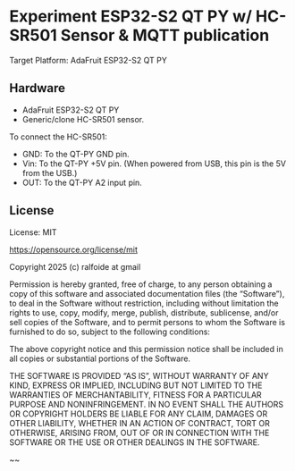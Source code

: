 # Experiment ESP32-S2 QT PY w/ HC-SR501 Sensor & MQTT publication

Target Platform: AdaFruit ESP32-S2 QT PY

## Hardware

- AdaFruit ESP32-S2 QT PY
- Generic/clone HC-SR501 sensor.

To connect the HC-SR501:

- GND: To the QT-PY GND pin.
- Vin: To the QT-PY +5V pin.
  (When powered from USB, this pin is the 5V from the USB.)
- OUT: To the QT-PY A2 input pin.



## License

License: MIT

https://opensource.org/license/mit

Copyright 2025 (c) ralfoide at gmail

Permission is hereby granted, free of charge, to any person obtaining a copy of this
software and associated documentation files (the “Software”), to deal in the Software
without restriction, including without limitation the rights to use, copy, modify, merge,
publish, distribute, sublicense, and/or sell copies of the Software, and to permit persons
to whom the Software is furnished to do so, subject to the following conditions:

The above copyright notice and this permission notice shall be included in all copies or
substantial portions of the Software.

THE SOFTWARE IS PROVIDED “AS IS”, WITHOUT WARRANTY OF ANY KIND, EXPRESS OR IMPLIED,
INCLUDING BUT NOT LIMITED TO THE WARRANTIES OF MERCHANTABILITY, FITNESS FOR A PARTICULAR
PURPOSE AND NONINFRINGEMENT. IN NO EVENT SHALL THE AUTHORS OR COPYRIGHT HOLDERS BE LIABLE
FOR ANY CLAIM, DAMAGES OR OTHER LIABILITY, WHETHER IN AN ACTION OF CONTRACT, TORT OR
OTHERWISE, ARISING FROM, OUT OF OR IN CONNECTION WITH THE SOFTWARE OR THE USE OR OTHER
DEALINGS IN THE SOFTWARE.

~~
